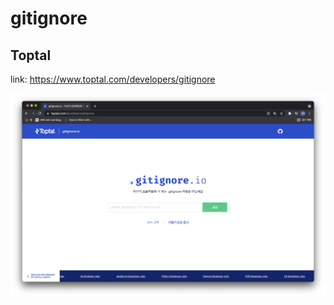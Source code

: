 # gitignore

## Toptal

link: https://www.toptal.com/developers/gitignore

![](img/gitignore_toptal.png)
